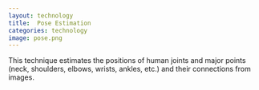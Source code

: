 ```yaml
---
layout: technology
title:  Pose Estimation
categories: technology
image: pose.png
---
```

This technique estimates the positions of human joints and major points (neck, shoulders, elbows, wrists, ankles, etc.) and their connections from images.